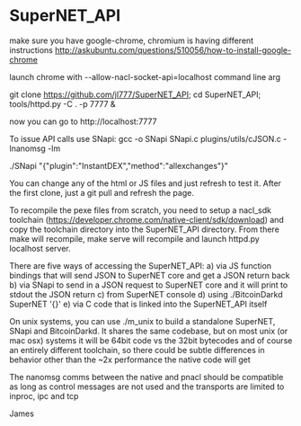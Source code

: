 # SuperNET_API

make sure you have google-chrome, chromium is having different instructions
http://askubuntu.com/questions/510056/how-to-install-google-chrome

launch chrome with  --allow-nacl-socket-api=localhost command line arg

git clone https://github.com/jl777/SuperNET_API;
cd SuperNET_API;
tools/httpd.py -C . -p 7777 &

now you can go to http://localhost:7777 

To issue API calls use SNapi:
gcc -o SNapi SNapi.c plugins/utils/cJSON.c -lnanomsg -lm

./SNapi "{\"plugin\":\"InstantDEX\",\"method\":\"allexchanges\"}"


You can change any of the html or JS files and just refresh to test it. After the first clone, just a git pull and refresh the page.

To recompile the pexe files from scratch, you need to setup a nacl_sdk toolchain (https://developer.chrome.com/native-client/sdk/download) and copy the toolchain directory into the SuperNET_API directory. From there make will recompile, make serve will recompile and launch httpd.py localhost server.

There are five ways of accessing the SuperNET_API:
	a) via JS function bindings that will send JSON to SuperNET core and get a JSON return back
	b) via SNapi to send in a JSON request to SuperNET core and it will print to stdout the JSON return
    c) from SuperNET console
    d) using ./BitcoinDarkd SuperNET '{<json request>}'
	e) via C code that is linked into the SuperNET_API itself

On unix systems, you can use ./m_unix to build a standalone SuperNET, SNapi and BitcoinDarkd. It shares the same codebase, but on most unix (or mac osx) systems it will be 64bit code vs the 32bit bytecodes and of course an entirely different toolchain, so there could be subtle differences in behavior other than the ~2x performance the native code will get

The nanomsg comms between the native and pnacl should be compatible as long as control messages are not used and the transports are limited to inproc, ipc and tcp

James
